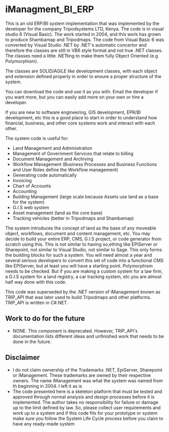 # iManagment_BI_ERP
This is an old ERP/BI system implementation that was implemented by the developer for the company Tripodsystems LTD, Kenya. The code is in visual studio 6 (Visual Basic). The work started in 2004, and this work has grown to produce Shambamap and Tripodmaps. The code from Visual Basic 6 was converted by Visual Studio .NET by .NET's automatic concertor and therefore the classes are still in VB6 style format and not true .NET classes. The classes need a little .NETting to make them fully Object Oriented (e.g Polymorphism).

The classes are SOLID/AGILE like development classes, with each object and extension defined properly in order to ensure a proper structure of the system.

You can download the code and use it as you with. Email the developer if you want more, but you can easily add more on your own or hire a developer.

If you are new to software engineering, GIS development, EPR/BI development, etc this is a good place to start in order to understand how financial, business, and other core systems work and interact with each other.

The system code is useful for:
- Land Management and Administration
- Management of Government Services that relate to billing
- Document Management and Archiving
- Workflow Management (Business Processes and Business Functions and User Roles define the Workflow management)
- Generating code automatically 
- Invoicing
- Chart of Accounts
- Accounting
- Building Management (large scale because Assets use land as a base for the system)
- G.I.S web system
- Asset management (land as the core base)
- Tracking vehicles (better in Tripodmaps and Shambamap)

The system introduces the concept of land as the base of any moveable object, workflows, document and content management, etc. You may decide to build your entire ERP, CMS, G.I.S project, or code generator from scratch using this. This is not similar to having so,ething like EPiServer or Sharepoint, not similar to Visual Studio, not similar to Sage. This only forms the building blocks for such a system. You will need almost a year and several serious developers to convert this set of code into a functional CMS like EPiServer, but at least you will have a starting point. Polymorphism needs to be checked. But if you are making a custom system for a law firm, a G.I.S system for a land registry, a car tracking system, etc you are almost half way done with this code.

This code was superseded by the .NET version of iManagement known as TRIP_API that was later used to build Tripodmaps and other platforms. TRIP_API is written in C#.NET.


Work to do for the future
--------------------------
- NONE. This component is deprecated. However, TRIP_API's documentation lists different ideas and unfinished work that needs to be done in the future.


Disclaimer
-----------
- I do not claim ownership of the Trademarks .NET, EpiServer, Sharepoint or iManagement. These trademarks are owned by their respective owners. The name iManagement was what the system was named from th beginning in 2004. I left it as is
- The code presented here is a skeleton platform that must be tested and approved through normal analysis and design processes before it is implemented. The author takes no responsibility for failure or damage up to the limit defined by law. So, please collect user requirements and work up to a system and if this code fits for your prototype or system make sure you follow the System Life Cycle process before you claim to have any ready-made system


